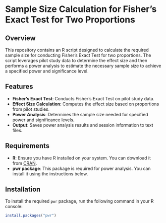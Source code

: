 # Sample Size Calculation for Fisher’s Exact Test for Two Proportions

## Overview

This repository contains an R script designed to calculate the required sample size for conducting Fisher’s Exact Test for two proportions. The script leverages pilot study data to determine the effect size and then performs a power analysis to estimate the necessary sample size to achieve a specified power and significance level.

## Features

- **Fisher’s Exact Test**: Conducts Fisher’s Exact Test on pilot study data.
- **Effect Size Calculation**: Computes the effect size based on proportions from pilot studies.
- **Power Analysis**: Determines the sample size needed for specified power and significance levels.
- **Output**: Saves power analysis results and session information to text files.

## Requirements

- **R**: Ensure you have R installed on your system. You can download it from [CRAN](https://cran.r-project.org/).
- **pwr package**: This package is required for power analysis. You can install it using the instructions below.

## Installation

To install the required `pwr` package, run the following command in your R console:

```R
install.packages("pwr")
